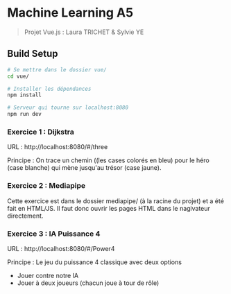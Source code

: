 # Machine Learning A5

> Projet Vue.js : Laura TRICHET & Sylvie YE

## Build Setup

``` bash
# Se mettre dans le dossier vue/
cd vue/

# Installer les dépendances
npm install

# Serveur qui tourne sur localhost:8080
npm run dev
```

### Exercice 1 : Dijkstra
URL : http://localhost:8080/#/three

Principe : On trace un chemin ((les cases colorés en bleu) pour le héro (case blanche) qui mène jusqu'au trésor (case jaune).

### Exercice 2 : Mediapipe
Cette exercice est dans le dossier mediapipe/ (à la racine du projet) et a été fait en HTML/JS.
Il faut donc ouvrir les pages HTML dans le nagivateur directement.

### Exercice 3 : IA Puissance 4
URL : http://localhost:8080/#/Power4

Principe : Le jeu du puissance 4 classique avec deux options
- Jouer contre notre IA
- Jouer à deux joueurs (chacun joue à tour de rôle)

